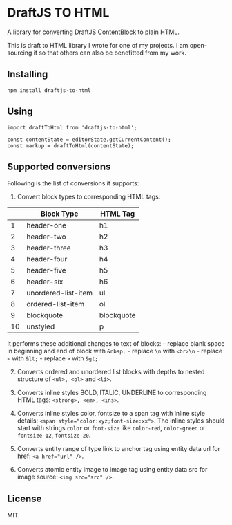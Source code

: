 # DraftJS TO HTML

A library for converting DraftJS [ContentBlock](https://facebook.github.io/draft-js/docs/api-reference-content-block.html#content) to plain HTML.

This is draft to HTML library I wrote for one of my projects. I am open-sourcing it so that others can also be benefitted from my work.

## Installing

`npm install draftjs-to-html`

## Using

```
import draftToHtml from 'draftjs-to-html';

const contentState = editorState.getCurrentContent();
const markup = draftToHtml(contentState);
```

## Supported conversions
Following is the list of conversions it supports:

1. Convert block types to corresponding HTML tags:

  || Block Type | HTML Tag |
  | -------- | -------- | -------- |
  | 1 | header-one | h1 |
  | 2 | header-two | h2 |
  | 3 | header-three | h3 |
  | 4 | header-four | h4 |
  | 5 | header-five | h5 |
  | 6 | header-six | h6 |
  | 7 | unordered-list-item | ul |
  | 8 | ordered-list-item | ol |
  | 9 | blockquote | blockquote |
  | 10 | unstyled | p |

  It performs these additional changes to text of blocks:
    - replace blank space in beginning and end of block with `&nbsp;`
    - replace `\n` with `<br>\n`
    - replace `<` with `&lt;`
    - replace `>` with `&gt;`
    
2. Converts ordered and unordered list blocks with depths to nested structure of `<ul>, <ol>` and `<li>`.

3. Converts inline styles BOLD, ITALIC, UNDERLINE to corresponding HTML tags: `<strong>, <em>, <ins>`.

4. Converts inline styles color, fontsize to a span tag with inline style details:
`<span style="color:xyz;font-size:xx">`. The inline styles should start with strings `color` or `font-size` like `color-red`, `color-green` or `fontsize-12`, `fontsize-20`.

5. Converts entity range of type link to anchor tag using entity data url for href: `<a href="url" />`.

6. Converts atomic entity image to image tag using entity data src for image source: `<img src="src" />`.


## License
MIT.
